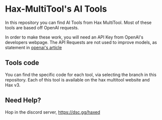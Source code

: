 # Hax-MultiTool's AI Tools
In this repository you can find AI Tools from Hax MultiTool.
Most of these tools are based off OpenAI requests.

In order to make these work, you will need an API Key from OpenAI's developers webpage.
The API Requests are not used to improve models, as statement in [openai's article](https://platform.openai.com/docs/models/how-we-use-your-data)

## Tools code
You can find the specific code for each tool, via selecting the branch in this repository.
Each of this tool is available on the hax multitool website and Hax v3.

## Need Help?
Hop in the discord server, https://dsc.gg/haxed
